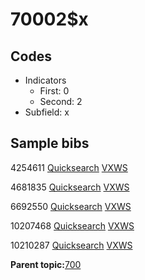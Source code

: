 # 70002$x

## Codes

-   Indicators
    -   First: 0
    -   Second: 2
-   Subfield: x

## Sample bibs

4254611 [Quicksearch](https://search.library.yale.edu/catalog/4254611) [VXWS](http://prodorbis.library.yale.edu:7014/vxws/GetHoldingsService?bibId=4254611)

4681835 [Quicksearch](https://search.library.yale.edu/catalog/4681835) [VXWS](http://prodorbis.library.yale.edu:7014/vxws/GetHoldingsService?bibId=4681835)

6692550 [Quicksearch](https://search.library.yale.edu/catalog/6692550) [VXWS](http://prodorbis.library.yale.edu:7014/vxws/GetHoldingsService?bibId=6692550)

10207468 [Quicksearch](https://search.library.yale.edu/catalog/10207468) [VXWS](http://prodorbis.library.yale.edu:7014/vxws/GetHoldingsService?bibId=10207468)

10210287 [Quicksearch](https://search.library.yale.edu/catalog/10210287) [VXWS](http://prodorbis.library.yale.edu:7014/vxws/GetHoldingsService?bibId=10210287)

**Parent topic:**[700](../../tags/700/700.md)

